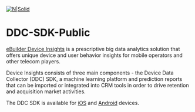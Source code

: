 [![N|Solid](https://ebuilder.com/wp-content/uploads/2017/02/ebuilder-effortless-logo.png)](https://ebuilder.com/)
# DDC-SDK-Public
[eBuilder Device Insights](https://ebuilder.com/index.php/device-insights/) is a prescriptive big data analytics solution that offers unique device and user behavior insights for mobile operators and other telecom players. 

Device Insights consists of three main components - the Device Data Collector (DDC) SDK, a machine learning platform and prediction reports that can be imported or integrated into CRM tools in order to drive retention and acquisition market activities.

The DDC SDK is available for [iOS](./ios) and [Android](./android) devices.